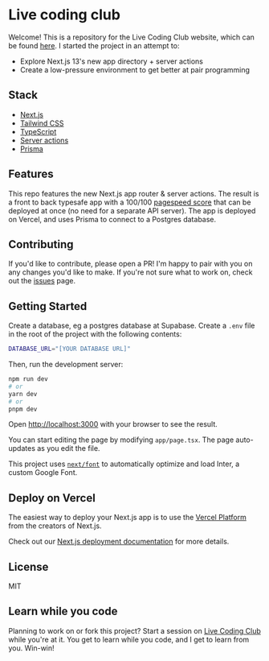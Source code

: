 # Live coding club

Welcome! This is a repository for the Live Coding Club website, which can be found
[here](https://livecodingclub.com). I started the project in an attempt to:

- Explore Next.js 13's new app directory + server actions
- Create a low-pressure environment to get better at pair programming

## Stack

- [Next.js](https://nextjs.org/)
- [Tailwind CSS](https://tailwindcss.com/)
- [TypeScript](https://www.typescriptlang.org/)
- [Server actions](https://nextjs.org/docs/app/building-your-application/data-fetching/server-actions)
- [Prisma](https://www.prisma.io/)

## Features

This repo features the new Next.js app router & server actions. The result is a front to back
typesafe app with a 100/100 [pagespeed score](https://pagespeed.web.dev/) that can be deployed at
once (no need for a separate API server). The app is deployed on Vercel, and uses Prisma to connect
to a Postgres database.

## Contributing

If you'd like to contribute, please open a PR! I'm happy to pair with you on any changes you'd like
to make. If you're not sure what to work on, check out the
[issues](https://github.com/bartcheers/livecodingclub/issues) page.

## Getting Started

Create a database, eg a postgres database at Supabase. Create a `.env` file in the root of the
project with the following contents:

```bash
DATABASE_URL="[YOUR DATABASE URL]"
```

Then, run the development server:

```bash
npm run dev
# or
yarn dev
# or
pnpm dev
```

Open [http://localhost:3000](http://localhost:3000) with your browser to see the result.

You can start editing the page by modifying `app/page.tsx`. The page auto-updates as you edit the
file.

This project uses [`next/font`](https://nextjs.org/docs/basic-features/font-optimization) to
automatically optimize and load Inter, a custom Google Font.

## Deploy on Vercel

The easiest way to deploy your Next.js app is to use the
[Vercel Platform](https://vercel.com/new?utm_medium=default-template&filter=next.js&utm_source=create-next-app&utm_campaign=create-next-app-readme)
from the creators of Next.js.

Check out our [Next.js deployment documentation](https://nextjs.org/docs/deployment) for more
details.

## License

MIT

## Learn while you code

Planning to work on or fork this project? Start a session on
[Live Coding Club](https://www.livecodingclub.com) while you're at it. You get to learn while you
code, and I get to learn from you. Win-win!
